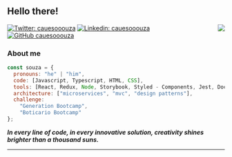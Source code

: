 <h2> Hello there!</h2>
<img align='right' src="https://cauesooouza.sirv.com/Images/_f2a858eb-cb27-4b06-ae39-b255bfe90b15-removebg-preview.png?w=230&format=gif">
<!-- <p><em>CEO and software Enginner at <a href="http://4solucao.com.br">4Solucao</a></br> 
</em></p> -->

[![Twitter: cauesooouza](https://img.shields.io/twitter/follow/cauesooouza?style=social)](https://twitter.com/cauesooouza)
[![Linkedin: cauesooouza](https://img.shields.io/badge/-cauesooouza-blue?style=flat-square&logo=Linkedin&logoColor=white&link=https://www.linkedin.com/in/cauesooouza/)](https://www.linkedin.com/in/cauesooouza/)
[![GitHub cauesooouza](https://img.shields.io/github/followers/cauesooouza?label=follow&style=social)](https://github.com/cauesooouza)

### About me

```javascript
const souza = {
  pronouns: "he" | "him",
  code: [Javascript, Typescript, HTML, CSS],
  tools: [React, Redux, Node, Storybook, Styled - Components, Jest, Docker],
  architecture: ["microservices", "mvc", "design patterns"],
  challenge:
    "Generation Bootcamp",
    "Boticario Bootcamp"
};
```

<em><b>In every line of code, in every innovative solution, creativity shines brighter than a thousand suns.</b></em>

---
